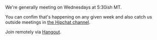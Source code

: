 We're generally meeting on Wednesdays at 5:30ish MT.

You can confim that's happening on any given week and also catch us outside meetings in [the Hipchat channel](https://www.hipchat.com/gRUKoju2H).

Join remotely via [Hangout](https://plus.google.com/hangouts/_/calendar/am9lQGF0ZW5kZXNpZ25ncm91cC5jb20.3ai4foddsvmt6qnr76klv8mtro?authuser=1).
